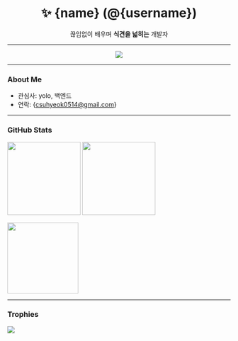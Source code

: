 <h1 align="center">✨ {name} (@{username})</h1>
<p align="center">
  끊임없이 배우며 <b>식견을 넓히는</b> 개발자
</p>

---

<p align="center">
  <img src="https://readme-typing-svg.herokuapp.com?size=22&duration=2500&pause=800&vCenter=true&width=650&lines=Python+%26+CV+Enthusiast;Learning+YOLOv11;Always+Expanding+My+Insight" />
</p>

---

### About Me
- 관심사: yolo, 백엔드
- 연락: {csuhyeok0514@gmail.com}

---

### GitHub Stats
<p>
  <img height="165" src="https://github-readme-stats.vercel.app/api?username={rararnd4}&show_icons=true&hide_title=true&include_all_commits=true" />
  <img height="165" src="https://streak-stats.demolab.com?user={rararnd4}&hide_current_streak=true&date_format=%5BY.%5Dn.j&card_width=380" />
</p>
<p>
  <img height="160" src="https://github-readme-stats.vercel.app/api/top-langs/?username={rararnd4}&layout=compact&langs_count=8" />
</p>

---

### Trophies
<p>
  <img src="https://github-profile-trophy.vercel.app/?username={rararnd4}&theme=flat&column=7" />
</p>


<!-- 선택: Snake 애니메이션은 workflow 필요
![snake gif](https://github.com/{rararnd4}/{rararnd4}/blob/output/github-contribution-grid-snake.svg)
-->
